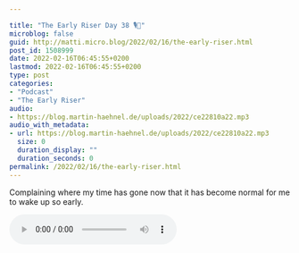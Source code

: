 ```yaml
---

title: "The Early Riser Day 38 🎙🌅"
microblog: false
guid: http://matti.micro.blog/2022/02/16/the-early-riser.html
post_id: 1508999
date: 2022-02-16T06:45:55+0200
lastmod: 2022-02-16T06:45:55+0200
type: post
categories:
- "Podcast"
- "The Early Riser"
audio:
- https://blog.martin-haehnel.de/uploads/2022/ce22810a22.mp3
audio_with_metadata:
- url: https://blog.martin-haehnel.de/uploads/2022/ce22810a22.mp3
  size: 0
  duration_display: ""
  duration_seconds: 0
permalink: /2022/02/16/the-early-riser.html
---
```

Complaining where my time has gone now that it has become normal for me to wake up so early.

<audio controls="controls" src="https://blog.martin-haehnel.de/uploads/2022/ce22810a22.mp3" preload="metadata" />
